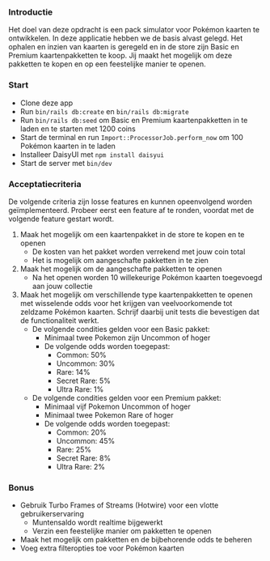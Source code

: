 ### Introductie

Het doel van deze opdracht is een pack simulator voor Pokémon kaarten te ontwikkelen. In deze applicatie hebben we de basis alvast gelegd. Het ophalen en inzien van kaarten is geregeld en in de store zijn Basic en Premium kaartenpakketten te koop. Jij maakt het mogelijk om deze pakketten te kopen en op een feestelijke manier te openen.

### Start

- Clone deze app
- Run `bin/rails db:create` en `bin/rails db:migrate`
- Run `bin/rails db:seed` om Basic en Premium kaartenpakketten in te laden en te starten met 1200 coins
- Start de terminal en run `Import::ProcessorJob.perform_now` om 100 Pokémon kaarten in te laden
- Installeer DaisyUI met `npm install daisyui`
- Start de server met `bin/dev`

### Acceptatiecriteria

De volgende criteria zijn losse features en kunnen opeenvolgend worden geïmplementeerd. Probeer eerst een feature af te ronden, voordat met de volgende feature gestart wordt.

1. Maak het mogelijk om een kaartenpakket in de store te kopen en te openen
    - De kosten van het pakket worden verrekend met jouw coin total
    - Het is mogelijk om aangeschafte pakketten in te zien
2. Maak het mogelijk om de aangeschafte pakketten te openen
    - Na het openen worden 10 willekeurige Pokémon kaarten toegevoegd aan jouw collectie
3. Maak het mogelijk om verschillende type kaartenpakketten te openen met wisselende odds voor het krijgen van veelvoorkomende tot zeldzame Pokémon kaarten. Schrijf daarbij unit tests die bevestigen dat de functionaliteit werkt.
    - De volgende condities gelden voor een Basic pakket:
        - Minimaal twee Pokemon zijn Uncommon of hoger
        - De volgende odds worden toegepast:
            - Common: 50%
            - Uncommon: 30%
            - Rare: 14%
            - Secret Rare: 5%
            - Ultra Rare: 1%
    - De volgende condities gelden voor een Premium pakket:
        - Minimaal vijf Pokemon Uncommon of hoger
        - Minimaal twee Pokemon Rare of hoger
        - De volgende odds worden toegepast:
            - Common: 20%
            - Uncommon: 45%
            - Rare: 25%
            - Secret Rare: 8%
            - Ultra Rare: 2%

### Bonus

- Gebruik Turbo Frames of Streams (Hotwire) voor een vlotte gebruikerservaring
    - Muntensaldo wordt realtime bijgewerkt
    - Verzin een feestelijke manier om pakketten te openen
- Maak het mogelijk om pakketten en de bijbehorende odds te beheren
- Voeg extra filteropties toe voor Pokémon kaarten
